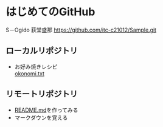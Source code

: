 # はじめてのGitHub

S－Ogido 荻堂盛那
https://github.com/itc-c21012/Sample.git

## ローカルリポジトリ
* お好み焼きレシピ  
 [okonomi.txt](https://github.com/itc-c21012/Sample/blob/master/okonomi.txt)

## リモートリポジトリ
* [README.md](https://github.com/itc-c21012/Sample/commit/1b80ceb2be60a6fcd3bd32f98ef6d2c9c4e75312)を作ってみる
* マークダウンを覚える
